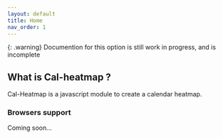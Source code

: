 ```yaml
---
layout: default
title: Home
nav_order: 1
---
```


{: .warning}
Documention for this option is still work in progress, and is incomplete

## What is Cal-heatmap ?

Cal-Heatmap is a javascript module to create a calendar heatmap.

### Browsers support

Coming soon...
